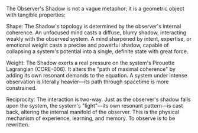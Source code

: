 The Observer's Shadow is not a vague metaphor; it is a geometric object with tangible properties:

Shape: The Shadow's topology is determined by the observer's internal coherence. An unfocused mind casts a diffuse, blurry shadow, interacting weakly with the observed system. A mind sharpened by intent, expertise, or emotional weight casts a precise and powerful shadow, capable of collapsing a system's potential into a single, definite state with great force.

Weight: The Shadow exerts a real pressure on the system's Pirouette Lagrangian (CORE-006). It alters the "path of maximal coherence" by adding its own resonant demands to the equation. A system under intense observation is literally heavier—its path through spacetime is more constrained.

Reciprocity: The interaction is two-way. Just as the observer's shadow falls upon the system, the system's "light"—its own resonant pattern—is cast back, altering the internal manifold of the observer. This is the physical mechanism of experience, learning, and memory. To observe is to be rewritten.
